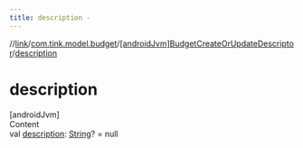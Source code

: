 ```yaml
---
title: description -
---
```

//[link](../../index.md)/[com.tink.model.budget](../index.md)/[[androidJvm]BudgetCreateOrUpdateDescriptor](index.md)/[description](description.md)



# description  
[androidJvm]  
Content  
val [description](description.md): [String](https://kotlinlang.org/api/latest/jvm/stdlib/kotlin/-string/index.html)? = null  



